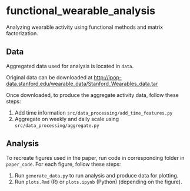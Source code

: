 # functional_wearable_analysis

Analyzing wearable activity using functional methods and matrix factorization.

## Data

Aggregated data used for analysis is located in `data`. 

Original data can be downloaded at http://ipop-data.stanford.edu/wearable_data/Stanford_Wearables_data.tar

Once downloaded, to produce the aggregate activity data, follow these steps:

1. Add time information `src/data_processing/add_time_features.py`
2. Aggregate on weekly and daily scale using `src/data_processing/aggregate.py`

## Analysis

To recreate figures used in the paper, run code in corresponding folder in `paper_code`. For each figure, follow these steps:

1. Run `generate_data.py` to run analysis and produce data for plotting.
2. Run `plots.Rmd` (R) or `plots.ipynb` (Python) (depending on the figure).
